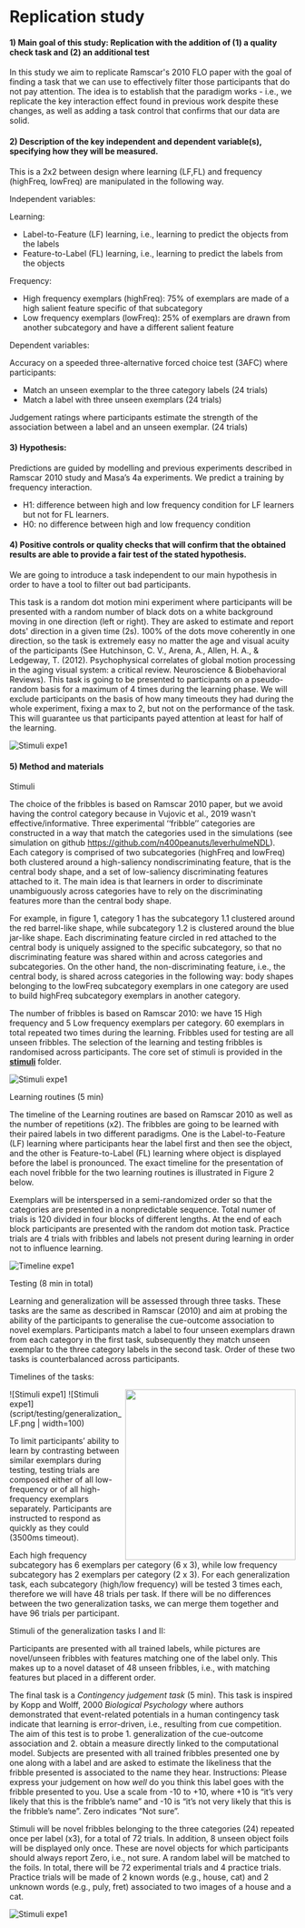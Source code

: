 # Replication study

#### 1)	Main goal of this study: Replication with the addition of (1) a quality check task and (2) an additional test ####

In this study we aim to replicate Ramscar's 2010 FLO paper with the goal of finding a task that we can use to effectively filter those participants that do not pay attention. 
The idea is to establish that the paradigm works - i.e., we replicate the key interaction effect found in previous work 
despite these changes, as well as adding a task control that confirms that our data are solid.

#### 2)	Description of the key independent and dependent variable(s), specifying how they will be measured. ####
This is a 2x2 between design where learning (LF,FL) and frequency (highFreq, lowFreq) are manipulated in the following way.

Independent variables: 

Learning:
-	Label-to-Feature (LF) learning, i.e., learning to predict the objects from the labels
-	Feature-to-Label (FL) learning, i.e., learning to predict the labels from the objects

Frequency:
-	High frequency exemplars (highFreq): 75% of exemplars are made of a high salient feature specific of that subcategory
-	Low frequency exemplars (lowFreq): 25% of exemplars are drawn from another subcategory and have a different salient feature

Dependent variables: 

Accuracy on a speeded three-alternative forced choice test (3AFC) where participants:
- Match an unseen exemplar to the three category labels (24 trials)
- Match a label with three unseen exemplars (24 trials)
 
Judgement ratings where participants estimate the strength of the association between a label and an unseen exemplar. (24 trials)

#### 3)	Hypothesis: ####
Predictions are guided by modelling and previous experiments described in Ramscar 2010 study and Masa’s 4a experiments. 
We predict a training by frequency interaction.

-	H1: difference between high and low frequency condition for LF learners but not for FL learners.
-	H0: no difference between high and low frequency condition

#### 4)	Positive controls or quality checks  that will confirm that the obtained results are able to provide a fair test of the stated hypothesis. ####

We are going to introduce a task independent to our main hypothesis in order to have a tool to filter out bad participants.

This task is a random dot motion mini experiment where participants will be presented with a random number of black dots on a white background moving in one direction (left or right). 
They are asked to estimate and report dots' direction in a given time (2s). 100% of the dots move coherently in one direction, so the task is extremely easy no matter the age and visual acuity of the participants (See Hutchinson, C. V., Arena, A., Allen, H. A., & Ledgeway, T. (2012). Psychophysical correlates of global motion processing in the aging visual system: a critical review. Neuroscience & Biobehavioral Reviews).
This task is going to be presented to participants on a pseudo-random basis for a maximum of 4 times during the learning phase. 
We will exclude participants on the basis of how many timeouts they had during the whole experiment, fixing a max to 2, but not on the performance of the task. 
This will guarantee us that participants payed attention at least for half of the learning.

![Stimuli expe1](script/testing/randomDot.png)


#### 5)	Method and materials #### 

Stimuli

The choice of the fribbles is based on Ramscar 2010 paper, but we avoid having the control category because in Vujovic et al., 2019 wasn't effective/informative.
Three experimental ‘‘fribble’’ categories are constructed in a way that match the
categories used in the simulations (see simulation on github https://github.com/n400peanuts/leverhulmeNDL). Each category is comprised of two subcategories (highFreq and lowFreq) both clustered around a high-saliency nondiscriminating feature, that is the central body shape, and a set of low-saliency discriminating features attached to it. The main idea is that learners in order to discriminate unambiguously across categories have to rely on the discriminating features more than the central body shape. 

For example, in figure 1, category 1 has the subcategory 1.1 clustered around the red barrel-like shape, while subcategory 1.2 is clustered around the blue jar-like shape. 
Each discriminating feature circled in red attached to the central body is uniquely assigned to the specific subcategory, so that no discriminating feature was shared within and across categories and subcategories. On the other hand, the non-discriminating feature, i.e., the central body, is shared across categories in the following way: body shapes belonging to the lowFreq subcategory exemplars in one category are used to build highFreq subcategory exemplars in another category. 

The number of fribbles is based on Ramscar 2010: we have 15 High frequency and 5 Low frequency exemplars per category. 60 exemplars in total repeated two times during the learning.
Fribbles used for testing are all unseen fribbles.
The selection of the learning and testing fribbles is randomised across participants.
The core set of stimuli is provided in the **[stimuli](https://github.com/n400peanuts/leverhulmeNDL/tree/master/exp1/stimuli)** folder.

![Stimuli expe1](stimuli/stimuliReplication.png)

Learning routines (5 min)

The timeline of the Learning routines are based on Ramscar 2010 as well as the number of repetitions (x2). The fribbles are going to be learned with their paired labels in two different paradigms. 
One is the Label-to-Feature (LF) learning where participants hear the label first and then see the object, and the other is Feature-to-Label (FL) learning where object is displayed before the label is pronounced. 
The exact timeline for the presentation of each novel fribble for the two learning routines is illustrated in Figure 2 below.

Exemplars will be interspersed in a semi-randomized order so that the categories are presented in a nonpredictable sequence. 
Total numer of trials is 120 divided in four blocks of different lengths. At the end of each block participants are presented with the random dot motion task.
Practice trials are 4 trials with fribbles and labels not present during learning in order not to influence learning.

![Timeline expe1](script/learningRoutines/timelineLearning.png)


Testing (8 min in total)

Learning and generalization will be assessed through three tasks.
These tasks are the same as described in Ramscar (2010) and aim at probing the ability of the participants to generalise the cue-outcome association to novel exemplars. 
Participants match a label to four unseen exemplars drawn from each category in the first task, subsequently they match unseen exemplar to the three category labels in the second task.
Order of these two tasks is counterbalanced across participants.

Timelines of the tasks:

![Stimuli expe1]<img src="https://github.com/n400peanuts/leverhulmeNDL/tree/master/exp1/script/testing/generalization_HF.png" width=300 align=right>
![Stimuli expe1](script/testing/generalization_LF.png | width=100)

To limit participants’ ability to learn by contrasting between similar exemplars during testing, testing trials are composed either of all low-frequency or of all high-frequency exemplars separately. 
Participants are instructed to respond as quickly as they could (3500ms timeout). 

Each high frequency subcategory has 6 exemplars per category (6 x 3), while low frequency subcategory has 2 exemplars per category (2 x 3). 
For each generalization task, each subcategory (high/low frequency) will be tested 3 times each, therefore we will have 48 trials per task. 
If there will be no differences between the two generalization tasks, we can merge them together and have 96 trials per participant.


Stimuli of the generalization tasks I and II:

Participants are presented with all trained labels, while pictures are novel/unseen fribbles with features matching one of the label only.
This makes up to a novel dataset of 48 unseen fribbles, i.e., with matching features but placed in a different order.

The final task is a *Contingency judgement task* (5 min). This task is inspired by Kopp and Wolff, 2000 *Biological Psychology* where authors demonstrated that event-related potentials in a human contingency task
indicate that learning is error-driven, i.e., resulting from cue competition.
The aim of this test is to probe 1. generalization of the cue-outcome association and 2. obtain a measure directly linked to the computational model. 
Subjects are presented with all trained fribbles presented one by one along with a label and are asked to estimate the likeliness that the fribble presented is associated to the name they hear. 
Instructions: Please express your judgement on how *well* do you think this label goes with the fribble presented to you. 
Use a scale from -10 to +10, where +10 is “it’s very likely that this is the fribble’s name” and -10 is “it’s not very likely that this is the fribble’s name”. 
Zero indicates “Not sure”. 

Stimuli will be novel fribbles belonging to the three categories (24) repeated once per label (x3), for a total of 72 trials. 
In addition, 8 unseen object foils will be displayed only once. 
These are novel objects for which participants should always report Zero, i.e., not sure.
A random label will be matched to the foils. 
In total, there will be 72 experimental trials and 4 practice trials. 
Practice trials will be made of 2 known words (e.g., house, cat) and 2 unknown words (e.g., puly, fret) associated to two images of a house and a cat. 


![Stimuli expe1](script/testing/contingencyJudgement.png)


